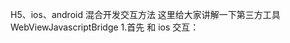 H5、ios、android 混合开发交互方法
这里给大家讲解一下第三方工具 WebViewJavascriptBridge
1.首先 和 ios 交互：

<script>
  function setupWebViewJavascriptBridge(callback) {
    if(window.WebViewJavascriptBridge) {
      return callback(WebViewJavascriptBridge);
    }
    if(window.WVJBCallbacks) {
      return window.WVJBCallbacks.push(callback);
    }
    window.WVJBCallbacks = [callback];
    var WVJBIframe = document.createElement('iframe');
    WVJBIframe.style.display = 'none';
    WVJBIframe.src = 'wvjbscheme://__BRIDGE_LOADED__';
    document.documentElement.appendChild(WVJBIframe);
    setTimeout(function() {
      document.documentElement.removeChild(WVJBIframe)
    }, 0)
  }
</script>
